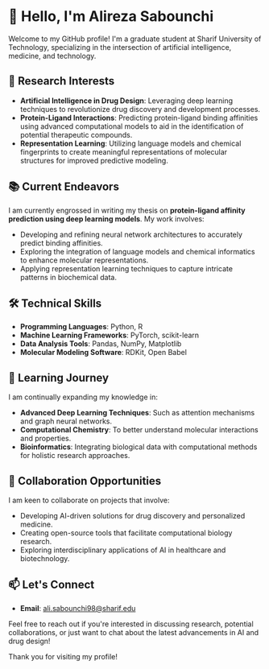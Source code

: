 # 👋 Hello, I'm Alireza Sabounchi

Welcome to my GitHub profile! I'm a  graduate student at Sharif University of Technology, specializing in the intersection of artificial intelligence, medicine, and technology.

## 🔬 Research Interests

- **Artificial Intelligence in Drug Design**: Leveraging deep learning techniques to revolutionize drug discovery and development processes.
- **Protein-Ligand Interactions**: Predicting protein-ligand binding affinities using advanced computational models to aid in the identification of potential therapeutic compounds.
- **Representation Learning**: Utilizing language models and chemical fingerprints to create meaningful representations of molecular structures for improved predictive modeling.

## 📚 Current Endeavors

I am currently engrossed in writing my thesis on **protein-ligand affinity prediction using deep learning models**. My work involves:

- Developing and refining neural network architectures to accurately predict binding affinities.
- Exploring the integration of language models and chemical informatics to enhance molecular representations.
- Applying representation learning techniques to capture intricate patterns in biochemical data.

## 🛠️ Technical Skills

- **Programming Languages**: Python, R
- **Machine Learning Frameworks**: PyTorch, scikit-learn
- **Data Analysis Tools**: Pandas, NumPy, Matplotlib
- **Molecular Modeling Software**: RDKit, Open Babel

## 🌱 Learning Journey

I am continually expanding my knowledge in:

- **Advanced Deep Learning Techniques**: Such as attention mechanisms and graph neural networks.
- **Computational Chemistry**: To better understand molecular interactions and properties.
- **Bioinformatics**: Integrating biological data with computational methods for holistic research approaches.

## 🤝 Collaboration Opportunities

I am keen to collaborate on projects that involve:

- Developing AI-driven solutions for drug discovery and personalized medicine.
- Creating open-source tools that facilitate computational biology research.
- Exploring interdisciplinary applications of AI in healthcare and biotechnology.

## 📫 Let's Connect

- **Email**: [ali.sabounchi98@sharif.edu](mailto:ali.sabounchi98@sharif.edu)

Feel free to reach out if you're interested in discussing research, potential collaborations, or just want to chat about the latest advancements in AI and drug design!

Thank you for visiting my profile!


<!---
AlirezaSabounchi/AlirezaSabounchi is a ✨ special ✨ repository because its `README.md` (this file) appears on your GitHub profile.
You can click the Preview link to take a look at your changes. 

## 📈 GitHub Stats

![Alireza's GitHub Stats](https://github-readme-stats.vercel.app/api?username=AlirezaSabounchi&show_icons=true&theme=radical)
## 🧬 Featured Projects

- **DeepAffinity**: A deep learning model for predicting protein-ligand binding affinities. [GitHub Repository](https://github.com/AlirezaSabounchi/DeepAffinity)
- **MolRep**: A toolkit for molecular representation learning using chemical fingerprints and language models. [GitHub Repository](https://github.com/AlirezaSabounchi/MolRep)
--->
